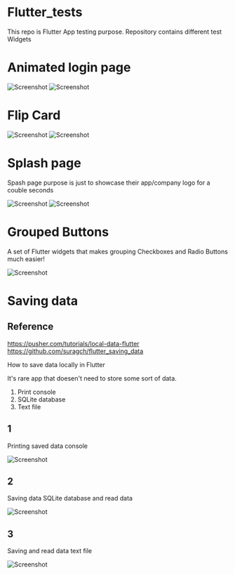 # Flutter_tests
This repo is Flutter App testing purpose. Repository contains different test Widgets

# Animated login page #


![Screenshot](animated_log01.png)
![Screenshot](animated_log02.png)


# Flip Card #

![Screenshot](flipCard_front.png)
![Screenshot](flipCard_back.png)

# Splash page #

Spash page purpose is just to showcase their app/company logo for a couble seconds

![Screenshot](splash_start.png)
![Screenshot](splash_landing.png)

# Grouped Buttons #

A set of Flutter widgets that makes grouping Checkboxes and Radio Buttons much easier!

![Screenshot](Grouped_Buttons.png)

# Saving data #

## Reference ##
https://pusher.com/tutorials/local-data-flutter
https://github.com/suragch/flutter_saving_data  


How to save data locally in Flutter

It's rare app that doesen't need to store some sort of data. 
1. Print console
2. SQLite database
3. Text file

## 1 ##

Printing saved data console

![Screenshot](print_console.png)

## 2 ##

Saving data SQLite database and read data

![Screenshot](database.png)

## 3 ##

Saving and read data text file

![Screenshot](file.png)